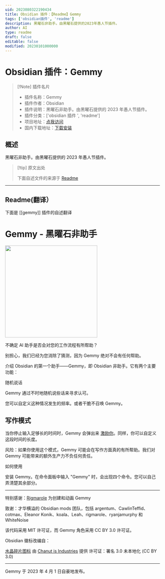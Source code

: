 ```yaml
---
uid: 2023080322190434
title: Obsidian 插件：【Readme】Gemmy
tags: ['obsidian插件', 'readme']
description: 黑曜石非助手。由黑曜石提供的2023年愚人节插件。
author: AI
type: readme
draft: false
editable: false
modified: 20230101000000
---
```


# Obsidian 插件：Gemmy

> [!Note] 插件名片
> - 插件名称：Gemmy
> - 插件作者：Obsidian
> - 插件说明：黑曜石非助手。由黑曜石提供的 2023 年愚人节插件。
> - 插件分类：['obsidian 插件 ', 'readme']
> - 项目地址：[点我访问](https://github.com/ericaxu/gemmy)
> - 国内下载地址：[下载安装](https://pkmer.cn/products/plugin/pluginMarket/?gemmy)

## 概述

黑曜石非助手。由黑曜石提供的 2023 年愚人节插件。

> [!tip] 原文出处
>
>下面自述文件的来源于 [Readme](https://ghproxy.net/https://raw.githubusercontent.com/ericaxu/gemmy/master/README.md)
>

---

## Readme(翻译）

下面是 [[gemmy]] 插件的自述翻译

# Gemmy - 黑曜石非助手

<img src="https://user-images.githubusercontent.com/1171143/229297707-5efa8761-ef55-4d01-a105-88a347bc6cf0.png" width="300">

不确定 AI 助手是否会对您的工作流程有所帮助？

别担心，我们已经为您消除了猜测，因为 Gemmy 绝对不会有任何帮助。

介绍 Obsidian 的第一个助手——Gemmy，即 Obsidian 非助手。它有两个主要功能：

随机说话

Gemmy 通过不时地随机说些话来寻求认可。

您可以自定义这种情况发生的频率。或者干脆不召唤 Gemmy。

## 写作模式

当你停止输入足够长的时间时，Gemmy 会弹出来 [激励你](https://user-images.githubusercontent.com/1171143/229297494-8a0cae3f-4c8e-47a9-801b-dd1c52dfc917.png)。同样，你可以自定义这段时间的长度。

风险：如果你使用这个模式，Gemmy 可能会在写作方面真的有所帮助。我们对 Gemmy 可能带来的额外生产力不负任何责任。

如何使用

安装 Gemmy。在命令面板中输入 "Gemmy" 时，会出现四个命令。您可以自己弄清楚其余部分。

---

特别感谢：[Rigmarole](https://rigmarolestudio.com/) 为创建和动画 Gemmy

致谢：才华横溢的 Obsidian mods 团队，包括 argentum、CawlinTeffid、cotmax、Eleanor Konik、koala、Leah、rigmarole、ryanjamurphy 和 WhiteNoise

该代码采用 MIT 许可证，而 Gemmy 角色采用 CC BY 3.0 许可证。

Obsidian 徽标改编自：

[水晶碎片图标](https://icon-icons.com/icon/Crystal-Shard/88819)
由 [Chanut is Industries](https://icon-icons.com/users/W52nHhY3W1VlvwyJTwS4d/icon-sets/) 提供
许可证：署名 3.0 未本地化 (CC BY 3.0)

---

Gemmy 于 2023 年 4 月 1 日自豪地发布。
